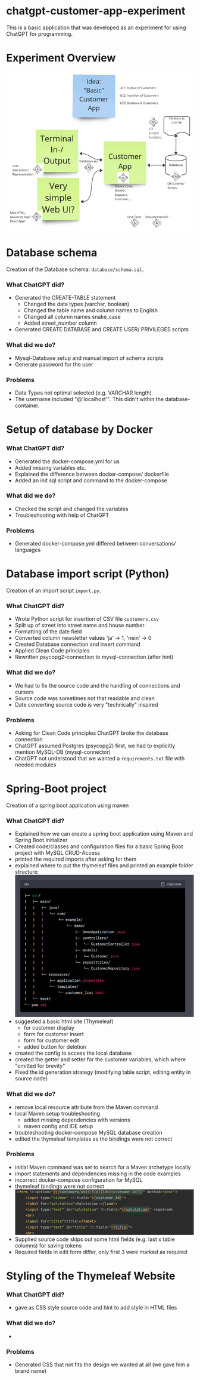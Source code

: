 # chatgpt-customer-app-experiment
This is a basic application that was developed as an experiment for using ChatGPT for programming.

# Experiment Overview
![Experiment Overview](overview.png)

# Database schema
Creation of the Database schema: `database/schema.sql`.
### What ChatGPT did?
* Generated the CREATE-TABLE statement
  * Changed the data types (varchar, boolean)
  * Changed the table name and column names to English
  * Changed all column names snake_case
  * Added street_number column
* Generated CREATE DATABASE and CREATE USER/ PRIVILEGES scripts

### What did we do?
* Mysql-Database setup and manual import of schema scripts
* Generate password for the user

### Problems
* Data Types not optimal selected (e.g. VARCHAR length)
* The username included "@'localhost'". This didn't within the database-container.

# Setup of database by Docker
### What ChatGPT did?
* Generated the docker-compose.yml for us
* Added missing variables etc.
* Explained the difference between docker-compose/ dockerfile
* Added an init sql script and command to the docker-compose

### What did we do?
* Checked the script and changed the variables
* Troubleshooting with help of ChatGPT

### Problems
* Generated docker-compose.yml differed between conversations/ languages

# Database import script (Python)
Creation of an import script `import.py`.

### What ChatGPT did?
* Wrote Python script for insertion of CSV file `customers.csv`
* Split up of street into street name and house number
* Formatting of the date field
* Converted column newsletter values 'ja' -> 1, 'nein' -> 0
* Created Database connection and insert command
* Applied Clean Code principles
* Rewritten psycopg2-connection to mysql-connection (after hint)

### What did we do?
* We had to fix the source code and the handling of connections and cursors
* Source code was sometimes not that readable and clean
* Date converting source code is very "technically" inspired

### Problems
* Asking for Clean Code principles ChatGPT broke the database connection
* ChatGPT assumed Postgres (psycopg2) first, we had to explicitly mention MySQL-DB (mysql-connector)
* ChatGPT not understood that we wanted a `requirements.txt` file with needed modules

# Spring-Boot project
Creation of a spring boot application using maven

### What ChatGPT did?
* Explained how we can create a spring boot application using Maven and Spring Boot Initializer
* Created code/classes and configuration files for a basic Spring Boot project with MySQL CRUD-Access
* printed the required imports after asking for them
* explained where to put the thymeleaf files and printed an example folder structure:
![Experiment Overview](./doc_images/folder_structure.png)
* suggested a basic html site (Thymeleaf) 
  * for customer display
  * form for customer insert
  * form for customer edit
  * added button for deletion
* created the config to access the local database
* created the getter and setter for the customer variables, which where "omitted for brevity"
* Fixed the id generation strategy (modifying table script, editing entity in source code)

### What did we do?
* remove local resource attribute from the Maven command
* local Maven setup troubleshooting
  * added missing dependencies with versions
  * maven config and IDE setup
* troubleshooting docker-compose MySQL database creation
* edited the thymeleaf templates as the bindings were not correct

### Problems
* initial Maven command was set to search for a Maven archetype locally
* import statements and dependencies missing in the code examples
* incorrect docker-compose configuration for MySQL
* thymeleaf bindings were not correct
  ![Incorrect Thymeleaf Bindings](./doc_images/thymeleaf_error.png)
* Supplied source code skips out some html fields (e.g. last x table columns) for saving tokens
* Required fields in edit form differ, only first 3 were marked as required

# Styling of the Thymeleaf Website
### What ChatGPT did?
* gave as CSS style source code and hint to add style in HTML files

### What did we do?
* 

### Problems
* Generated CSS that not fits the design we wanted at all (we gave him a brand name)